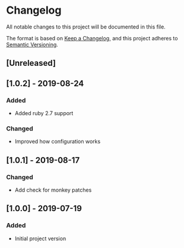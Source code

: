# Changelog
All notable changes to this project will be documented in this file.

The format is based on [Keep a Changelog](https://keepachangelog.com/en/1.0.0/),
and this project adheres to [Semantic Versioning](https://semver.org/spec/v2.0.0.html).

## [Unreleased]

## [1.0.2] - 2019-08-24
### Added
- Added ruby 2.7 support
### Changed
- Improved how configuration works

## [1.0.1] - 2019-08-17
### Changed
- Add check for monkey patches

## [1.0.0] - 2019-07-19
### Added
- Initial project version
